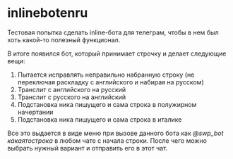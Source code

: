 # inlinebotenru

Тестовая попытка сделать inline-бота для телеграм, чтобы в нем был хоть какой-то полезный функционал.

В итоге появился бот, который принимает строчку и делает следующие вещи:

1. Пытается исправлять неправильно набранную строку (не переключая раскладку с английского и набирая на русском)
2. Транслит с английского на русский
3. Транслит с русского на английский
4. Подстановка ника пишущего и сама строка в полужирном начертании
5. Подстановка ника пишущего и сама строка в италике

Все это выдается в виде меню при вызове данного бота как *@swp_bot какаятострока* в любом чате с начала строки. После чего можно выбрать нужный вариант и отправить его в этот чат.
